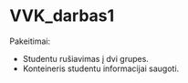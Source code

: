 # VVK_darbas1

Pakeitimai: 

  * Studentu rušiavimas į dvi grupes.
  * Konteineris studentu informacijai saugoti.
  
